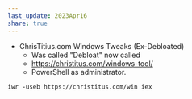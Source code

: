 ```yaml
---  
last_update: 2023Apr16  
share: true    
---  
```

  
  
- ChrisTitius.com Windows Tweaks (Ex-Debloated)  
	- Was called "Debloat" now called 
	- https://christitus.com/windows-tool/
	- PowerShell as administrator.  
```  
iwr -useb https://christitus.com/win iex  
```